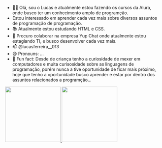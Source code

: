 - 🧑‍💻 Olá, sou o Lucas e atualmente estou fazendo os cursos da Alura, onde busco ter um conhecimento amplo de programção.
-  Estou interessado em aprender cada vez mais sobre diversos assuntos de programação de programação.
- 📚 Atualmente estou estudando HTML e CSS.
- 🎯 Procuro colaborar na empresa Yup Chat onde atualmente estou estagiando TI, e busco desenvolver cada vez mais.
- 📫 @lucasferreira__013
- 😄 Pronouns: ...
- 💭 Fun fact: Desde de criança tenho a curiosidade de mexer em computadores e muita curisosidade sobre as linguagens de programação, porém nunca a tive oportunidade de ficar mais próximo, hoje que tenho a oportunidade busco aprender e estar por dentro dos assuntos relacionados a programção...

<div>
  <a href="https://github.com/LucasFerreira92">
  <img height="180em" src="https://github-readme-status.vercel.app/api?usarname=LucasFerreira92_icons=true&theme=dark&include_all_commits=true&count_private=true"/>
  <img height=180em" src="https://github-readme-status.vercel.app/api/top-langs/?username=LucasFerreira92&layout=compact&langs_count=16&theme=dark"/>
</div>
